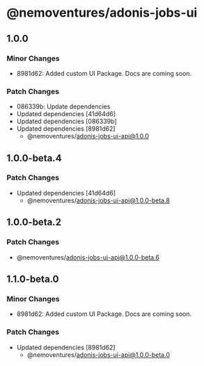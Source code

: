 # @nemoventures/adonis-jobs-ui

## 1.0.0

### Minor Changes

- 8981d62: Added custom UI Package. Docs are coming soon.

### Patch Changes

- 086339b: Update dependencies
- Updated dependencies [41d64d6]
- Updated dependencies [086339b]
- Updated dependencies [8981d62]
  - @nemoventures/adonis-jobs-ui-api@1.0.0

## 1.0.0-beta.4

### Patch Changes

- Updated dependencies [41d64d6]
  - @nemoventures/adonis-jobs-ui-api@1.0.0-beta.8

## 1.0.0-beta.2

### Patch Changes

- @nemoventures/adonis-jobs-ui-api@1.0.0-beta.6

## 1.1.0-beta.0

### Minor Changes

- 8981d62: Added custom UI Package. Docs are coming soon.

### Patch Changes

- Updated dependencies [8981d62]
  - @nemoventures/adonis-jobs-ui-api@1.0.0-beta.0
